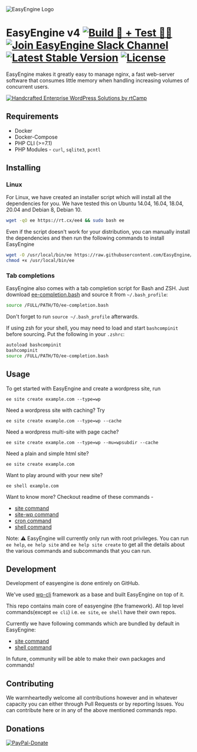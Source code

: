 
<img src="https://i2.wp.com/easyengine.io/wp-content/uploads/sites/20/2019/06/EasyEngine-New-Logo-Banner@2x-Transparent-Background.png?fit=720%2C170&ssl=1" alt="EasyEngine Logo" />

# EasyEngine v4 [![Build 🔨 + Test 👨‍🔧](https://github.com/EasyEngine/easyengine/actions/workflows/test_and_build.yml/badge.svg?branch=develop)](https://github.com/EasyEngine/easyengine/actions/workflows/test_and_build.yml) [![Join EasyEngine Slack Channel](http://slack.easyengine.io/badge.svg)](http://slack.easyengine.io/) [![Latest Stable Version](https://poser.pugx.org/easyengine/easyengine/v/stable)](https://github.com/EasyEngine/easyengine/releases) [![License](https://poser.pugx.org/easyengine/easyengine/license)](https://packagist.org/packages/easyengine/easyengine)

EasyEngine makes it greatly easy to manage nginx, a fast web-server software that consumes little memory when handling increasing volumes of concurrent users.

<a href="https://rtcamp.com/?utm_source=github&utm_medium=readme" rel="nofollow"><img src="https://rtcamp.com/wp-content/uploads/2019/04/github-banner@2x.png" alt="Handcrafted Enterprise WordPress Solutions by rtCamp" /></a>

## Requirements

* Docker
* Docker-Compose
* PHP CLI (>=7.1)
* PHP Modules - `curl`, `sqlite3`, `pcntl`

## Installing

### Linux

For Linux, we have created an installer script which will install all the dependencies for you. We have tested this on Ubuntu 14.04, 16.04, 18.04, 20.04 and Debian 8, Debian 10.

```bash
wget -qO ee https://rt.cx/ee4 && sudo bash ee
```

Even if the script doesn't work for your distribution, you can manually install the dependencies and then run the following commands to install EasyEngine

```bash
wget -O /usr/local/bin/ee https://raw.githubusercontent.com/EasyEngine/easyengine-builds/master/phar/easyengine.phar
chmod +x /usr/local/bin/ee
```

### Tab completions

EasyEngine also comes with a tab completion script for Bash and ZSH. Just download [ee-completion.bash](https://raw.githubusercontent.com/EasyEngine/easyengine/develop-v4/utils/ee-completion.bash) and source it from `~/.bash_profile`:

```bash
source /FULL/PATH/TO/ee-completion.bash
```

Don't forget to run `source ~/.bash_profile` afterwards.

If using zsh for your shell, you may need to load and start `bashcompinit` before sourcing. Put the following in your `.zshrc`:

```bash
autoload bashcompinit
bashcompinit
source /FULL/PATH/TO/ee-completion.bash
```

## Usage

To get started with EasyEngine and create a wordpress site, run

```
ee site create example.com --type=wp
```

Need a wordpress site with caching? Try

```
ee site create example.com --type=wp --cache
```

Need a wordpress multi-site with page cache?
```
ee site create example.com --type=wp --mu=wpsubdir --cache
```

Need a plain and simple html site?
```
ee site create example.com
```

Want to play around with your new site?
```
ee shell example.com
```

Want to know more? Checkout readme of these commands -
 * [site command](https://github.com/EasyEngine/site-command/)
 * [site-wp command](https://github.com/EasyEngine/site-wp-command/)
 * [cron command](https://github.com/EasyEngine/cron-command/)
 * [shell command](https://github.com/EasyEngine/shell-command/)

Note: :warning: EasyEngine will currently only run with root privileges. You can run `ee help`, `ee help site` and `ee help site create` to get all the details about the various commands and subcommands that you can run.

## Development

Development of easyengine is done entirely on GitHub.

We've used [wp-cli](https://github.com/wp-cli/wp-cli/) framework as a base and built EasyEngine on top of it.

This repo contains main core of easyengine (the framework).
All top level commands(except `ee cli`) i.e. `ee site`, `ee shell` have their own repos.

Currently we have following commands which are bundled by default in EasyEngine:

* [site command](https://github.com/EasyEngine/site-command/)
* [shell command](https://github.com/EasyEngine/shell-command/)

In future, community will be able to make their own packages and commands!

## Contributing

We warmheartedly welcome all contributions however and in whatever capacity you can either through Pull Requests or by reporting Issues. You can contribute here or in any of the above mentioned commands repo.

## Donations

[![PayPal-Donate](https://cloud.githubusercontent.com/assets/4115/5297691/c7b50292-7bd7-11e4-987b-2dc21069e756.png)](http://rt.cx/eedonate)


